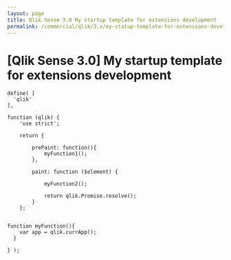 ```yaml
---
layout: page
title: Qlik Sense 3.0 My startup template for extensions development
permalink: /commercial/qlik/3.x/my-statup-template-for-extensions-development/
---
```




# [Qlik Sense 3.0] My startup template for extensions development


    define( [
      'qlik'
    ],

    function (qlik) {
    	'use strict';

    	return {

            prePaint: function(){
                myFunction1();
            },

    		paint: function ($element) {

    			myFunction2();

    			return qlik.Promise.resolve();
    		}
    	};


    function myFunction(){
      	var app = qlik.currApp();
      }

    } );
